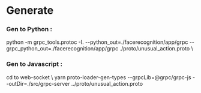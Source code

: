 # Generate
### Gen to Python : 
python -m grpc_tools.protoc -I. --python_out=./facerecognition/app/grpc --grpc_python_out=./facerecognition/app/grpc ./proto/unusual_action.proto \

### Gen to Javascript : 
cd to web-socket \ 
yarn proto-loader-gen-types --grpcLib=@grpc/grpc-js --outDir=./src/grpc-server ../proto/unusual_action.proto
